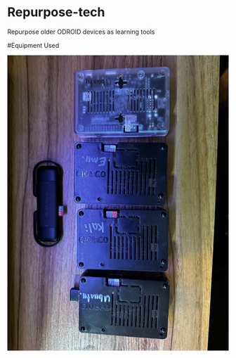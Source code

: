 # Repurpose-tech
Repurpose older ODROID devices as learning tools

#Equipment Used

![alt text](https://github.com/RckBaird0013/Repurpose-tech/blob/main/Equipment%20Needed.jpeg)
